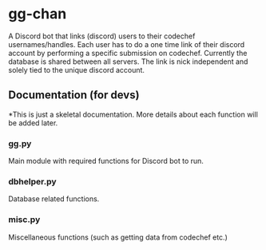 # gg-chan
A Discord bot that links (discord) users to their codechef usernames/handles. Each user has to do a one time link of their discord account by performing a specific submission on codechef. Currently the database is shared between all servers. The link is nick independent and solely tied to the unique discord account.


## Documentation (for devs)

*This is just a skeletal documentation. More details about each function will be added later.

### gg.py

Main module with required functions for Discord bot to run.

### dbhelper.py

Database related functions.

### misc.py

Miscellaneous functions (such as getting data from codechef etc.)
